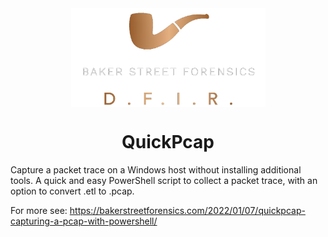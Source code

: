 <div align="center">
 <img style="padding:0;vertical-align:bottom;" height="158" width="311" src="BSF.png"/>
 <p>
  <h1>
   QuickPcap
  </h1>
 </p>

</div> 

Capture a packet trace on a Windows host without installing additional tools. 
A quick and easy PowerShell script to collect a packet trace, with an option to convert .etl to .pcap.

For more see: https://bakerstreetforensics.com/2022/01/07/quickpcap-capturing-a-pcap-with-powershell/
